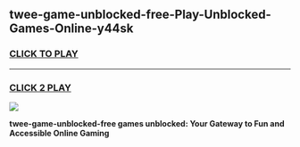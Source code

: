 
## twee-game-unblocked-free-Play-Unblocked-Games-Online-y44sk
<h3>
<a href="https://premium76.site?title=twee-game-unblocked-free&ref=24A">CLICK TO PLAY</a></h3>
<hr>

<h3>
<a href="https://premium76.site?title=twee-game-unblocked-free&ref=24A">CLICK 2 PLAY</a>
  
</h3>

<a href="https://premium76.site?title=twee-game-unblocked-free&ref=24A"><img src="https://clearcache.store/games.png"></a>


**twee-game-unblocked-free games unblocked: Your Gateway to Fun and Accessible Online Gaming**
